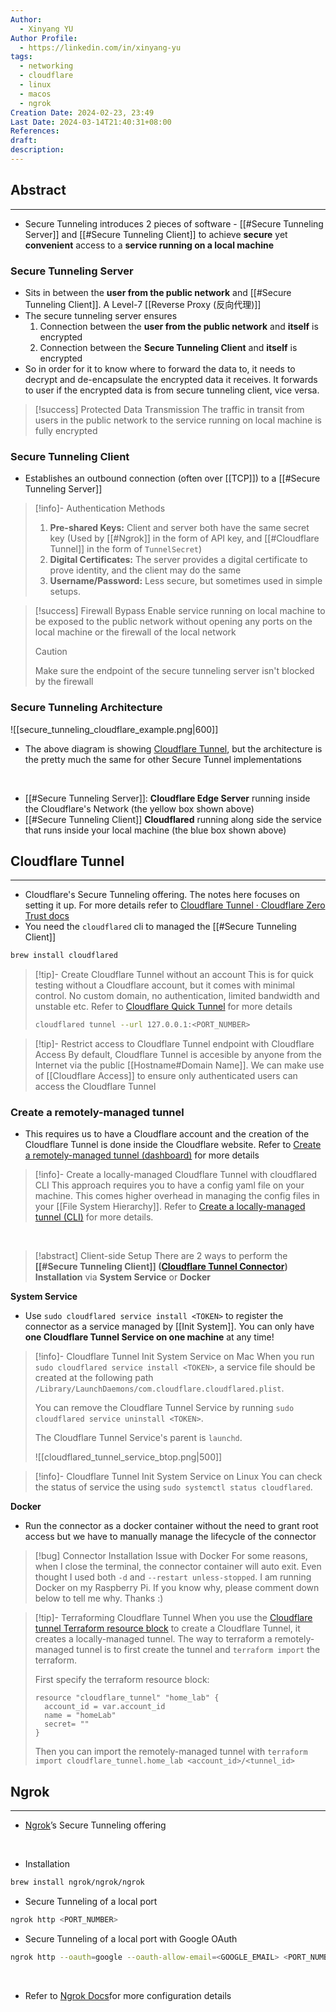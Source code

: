 ```yaml
---
Author:
  - Xinyang YU
Author Profile:
  - https://linkedin.com/in/xinyang-yu
tags:
  - networking
  - cloudflare
  - linux
  - macos
  - ngrok
Creation Date: 2024-02-23, 23:49
Last Date: 2024-03-14T21:40:31+08:00
References: 
draft: 
description: 
---
```

## Abstract
---
- Secure Tunneling introduces 2 pieces of software - [[#Secure Tunneling Server]]  and [[#Secure Tunneling Client]] to achieve **secure** yet **convenient** access to a **service running on a local machine**
### Secure Tunneling Server
- Sits in between the **user from the public network** and [[#Secure Tunneling Client]]. A Level-7 [[Reverse Proxy (反向代理)]]
- The secure tunneling server ensures
	1. Connection between the **user from the public network** and **itself** is encrypted
	2. Connection between the **Secure Tunneling Client** and **itself** is encrypted
- So in order for it to know where to forward the data to, it needs to decrypt and de-encapsulate the encrypted data it receives. It forwards to user if the encrypted data is from secure tunneling client, vice versa.

>[!success] Protected Data Transmission
> The traffic in transit from users in the public network to the service running on local machine is fully encrypted

### Secure Tunneling Client
- Establishes an outbound connection (often over [[TCP]]) to a [[#Secure Tunneling Server]]

>[!info]- Authentication Methods
> 1. **Pre-shared Keys:** Client and server both have the same secret key (Used by [[#Ngrok]] in the form of API key, and [[#Cloudflare Tunnel]] in the form of `TunnelSecret`)
> 2. **Digital Certificates:** The server provides a digital certificate to prove identity, and the client may do the same
> 3. **Username/Password:** Less secure, but sometimes used in simple setups.


>[!success] Firewall Bypass
> Enable service running on local machine to be exposed to the public network without opening any ports on the local machine or the firewall of the local network
>>[!caution]
>> Make sure the endpoint of the secure tunneling server isn't blocked by the firewall



### Secure Tunneling Architecture
![[secure_tunneling_cloudflare_example.png|600]]
- The above diagram is showing [Cloudflare Tunnel](https://developers.cloudflare.com/cloudflare-one/connections/connect-networks/), but the architecture is the pretty much the same for other Secure Tunnel implementations
</br>

- [[#Secure Tunneling Server]]: **Cloudflare Edge Server** running inside the Cloudflare's Network (the yellow box shown above)
- [[#Secure Tunneling Client]] **Cloudflared** running along side the service that runs inside your local machine (the blue box shown above)


## Cloudflare Tunnel
---
- Cloudflare's Secure Tunneling offering. The notes here focuses on setting it up. For more details refer to [Cloudflare Tunnel · Cloudflare Zero Trust docs](https://developers.cloudflare.com/cloudflare-one/connections/connect-networks/)
- You need the `cloudflared` cli to managed the [[#Secure Tunneling Client]]
```bash
brew install cloudflared
```

>[!tip]- Create Cloudflare Tunnel without an account
> This is for quick testing without a Cloudflare account, but it comes with minimal control. No custom domain, no authentication, limited bandwidth and unstable etc. Refer to [Cloudflare Quick Tunnel](https://developers.cloudflare.com/cloudflare-one/connections/connect-networks/do-more-with-tunnels/trycloudflare/) for more details
> 
> ```bash title="Secure Tunneling of a local port"
> cloudflared tunnel --url 127.0.0.1:<PORT_NUMBER>
> ```

>[!tip]- Restrict access to Cloudflare Tunnel endpoint with Cloudflare Access
> By default, Cloudflare Tunnel is accesible by anyone from the Internet via the public [[Hostname#Domain Name]]. We can make use of [[Cloudflare Access]] to ensure only authenticated users can access the Cloudflare Tunnel


### Create a remotely-managed tunnel
- This requires us to have a Cloudflare account and the creation of the Cloudflare Tunnel is done inside the Cloudflare website. Refer to [Create a remotely-managed tunnel (dashboard)](https://developers.cloudflare.com/cloudflare-one/connections/connect-networks/get-started/create-remote-tunnel/) for more details

>[!info]- Create a locally-managed Cloudflare Tunnel with cloudflared CLI
> This approach requires you to have a config yaml file on your machine. This comes higher overhead in managing the config files in your [[File System Hierarchy]]. Refer to [Create a locally-managed tunnel (CLI)](https://developers.cloudflare.com/cloudflare-one/connections/connect-networks/get-started/create-local-tunnel/) for more details.

</br>

>[!abstract] Client-side Setup
> There are 2 ways to perform the **[[#Secure Tunneling Client]] ([Cloudflare Tunnel Connector](https://developers.cloudflare.com/cloudflare-one/connections/connect-networks/get-started/tunnel-useful-terms/#connector)) Installation** via **System Service** or **Docker**

**System Service** 
- Use `sudo cloudflared service install <TOKEN>` to register the connector as a service managed by [[Init System]]. You can only have **one Cloudflare Tunnel Service on one machine** at any time!


>[!info]- Cloudflare Tunnel Init System Service on Mac
> When you run `sudo cloudflared service install <TOKEN>`, a service file should be created at the following path `/Library/LaunchDaemons/com.cloudflare.cloudflared.plist`.
> 
> You can remove the Cloudflare Tunnel Service by running `sudo cloudflared service uninstall <TOKEN>`.
> 
> The Cloudflare Tunnel Service's parent is `launchd`.
> 
> ![[cloudflared_tunnel_service_btop.png|500]]

>[!info]- Cloudflare Tunnel Init System Service on Linux
> You can check the status of service the using `sudo systemctl status cloudflared`.


**Docker** 
- Run the connector as a docker container without the need to grant root access but we have to manually manage the lifecycle of the connector

>[!bug] Connector Installation Issue with Docker
> For some reasons, when I close the terminal, the connector container will auto exit. Even thought I used both `-d` and `--restart unless-stopped`. I am running Docker on my Raspberry Pi. If you know why, please comment down below to tell me why. Thanks :)

>[!tip]- Terraforming Cloudflare Tunnel
> When you use the [Cloudflare tunnel Terraform resource block](https://registry.terraform.io/providers/cloudflare/cloudflare/latest/docs/resources/tunnel) to create a Cloudflare Tunnel, it creates a locally-managed tunnel. The way to terraform a remotely-managed tunnel is to first create the tunnel and `terraform import` the terraform.
> 
> First specify the terraform resource block:
> ```hcl
> resource "cloudflare_tunnel" "home_lab" {
>   account_id = var.account_id
>   name = "homeLab"
>   secret= ""
> }
> ```
> 
> Then you can import the remotely-managed tunnel with `terraform import cloudflare_tunnel.home_lab <account_id>/<tunnel_id>`






## Ngrok
---
- [Ngrok](https://ngrok.com/)’s Secure Tunneling offering
</br>

- Installation
```bash
brew install ngrok/ngrok/ngrok
```

- Secure Tunneling of a local port
```bash 
ngrok http <PORT_NUMBER>
```

- Secure Tunneling of a local port with Google OAuth
```bash 
ngrok http --oauth=google --oauth-allow-email=<GOOGLE_EMAIL> <PORT_NUMBER>
```
</br>

- Refer to [Ngrok Docs](https://ngrok.com/docs/getting-started/)for more configuration details